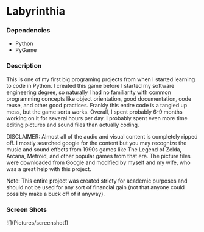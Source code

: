 <h1>Labyrinthia</h1>
<h3>Dependencies</h3>
<ul><li>Python</li>
  <li>PyGame</li></ul>
<h3>Description</h3>
<p>
This is one of my first big programing projects from when I started learning to code in Python.
I created this game before I started my software engineering degree, so naturally I 
had no familiarity with common programming concepts like object orientation, good 
documentation, code reuse, and other good practices. Frankly this entire code is a 
tangled up mess, but the game sorta works. Overall, I spent probably 6-9 months working 
on it for several hours per day. I probably spent even more time editing pictures and 
sound files than actually coding.

DISCLAIMER: Almost all of the audio and visual content is completely ripped off. I mostly 
searched google for the content but you may recognize the music and sound effects from 
1990s games like The Legend of Zelda, Arcana, Metroid, and other popular games from that era. The 
picture files were downloaded from Google and modified by myself and my wife, who was a 
great help with this project.

Note: This entire project was created stricty for academic purposes and should not be 
used for any sort of financial gain (not that anyone could possibly make a buck off of 
it anyway).</p>
<h3>Screen Shots</h3>
![](Pictures/screenshot1)
